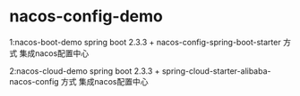 # nacos-config-demo

1:nacos-boot-demo spring boot 2.3.3 + nacos-config-spring-boot-starter 方式 集成nacos配置中心

2:nacos-cloud-demo spring boot 2.3.3 + spring-cloud-starter-alibaba-nacos-config 方式 集成nacos配置中心
